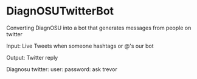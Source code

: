 # DiagnOSUTwitterBot
Converting DiagnOSU into a bot that generates messages from people on twitter

Input: Live Tweets when someone hashtags or @'s our bot

Output: Twitter reply 


Diagnosu twitter:
user: 
password: ask trevor
